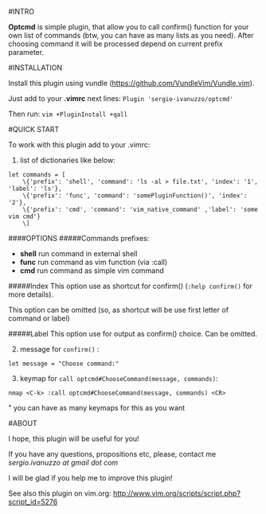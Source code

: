 #INTRO

**Optcmd** is simple plugin, that allow you to call confirm() function 
for your own list of commands (btw, you can have as many lists as you need).
After choosing command it will be processed depend on current prefix parameter.

#INSTALLATION

Install this plugin using vundle (https://github.com/VundleVim/Vundle.vim).

Just add to your **.vimrc** next lines:
`Plugin 'sergio-ivanuzzo/optcmd'`

Then run:
`vim +PluginInstall +qall`

#QUICK START

To work with this plugin add to your .vimrc:

1) list of dictionaries like below:
```
let commands = [
    \{'prefix': 'shell', 'command': 'ls -al > file.txt', 'index': '1', 'label': 'ls'},
    \{'prefix': 'func', 'command': 'somePluginFunction()', 'index': '2'},
    \{'prefix': 'cmd', 'command': 'vim_native_command' ,'label': 'some vim cmd'}
    \]
```

####OPTIONS
#####Commands prefixes:

- **shell** run command in external shell
- **func** run command as vim function (via :call)
- **cmd** run command as simple vim command

#####Index 
This option use as shortcut for confirm() (`:help confirm()` for more details).

This option can be omitted (so, as shortcut will be use first letter of command or label)

#####Label
This option use for output as confirm() choice. Can be omitted.

    
2) message for `confirm()` :

`let message = "Choose command:"`

3) keymap for `call optcmd#ChooseCommand(message, commands)`:

`nmap <C-k> :call optcmd#ChooseCommand(message, commands) <CR>`

" you can have as many keymaps for this as you want

#ABOUT

I hope, this plugin will be useful for you! 

If you have any questions, propositions etc, please, contact me *sergio.ivanuzzo at gmail dot com*

I will be glad if you help me to improve this plugin!

See also this plugin on vim.org: http://www.vim.org/scripts/script.php?script_id=5276
